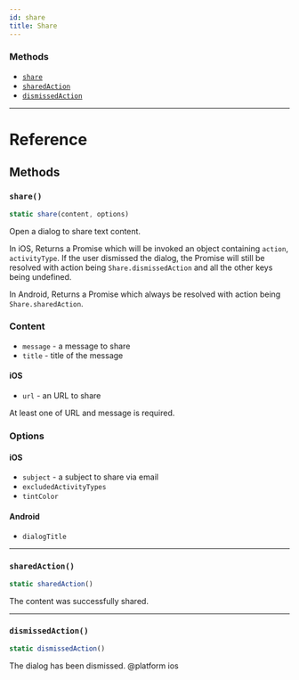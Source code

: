 ```yaml
---
id: share
title: Share
---
```




### Methods

- [`share`](share.md#share)
- [`sharedAction`](share.md#sharedaction)
- [`dismissedAction`](share.md#dismissedaction)




---

# Reference

## Methods

### `share()`

```javascript
static share(content, options)
```


Open a dialog to share text content.

In iOS, Returns a Promise which will be invoked an object containing `action`, `activityType`.
If the user dismissed the dialog, the Promise will still be resolved with action being `Share.dismissedAction`
and all the other keys being undefined.

In Android, Returns a Promise which always be resolved with action being `Share.sharedAction`.

### Content

 - `message` - a message to share
 - `title` - title of the message

#### iOS

 - `url` - an URL to share

At least one of URL and message is required.

### Options

#### iOS

 - `subject` - a subject to share via email
 - `excludedActivityTypes`
 - `tintColor`

#### Android

 - `dialogTitle`





---

### `sharedAction()`

```javascript
static sharedAction()
```


The content was successfully shared.




---

### `dismissedAction()`

```javascript
static dismissedAction()
```


The dialog has been dismissed.
@platform ios




